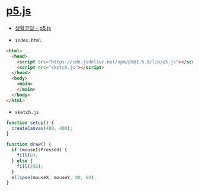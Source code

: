 # [p5.js](https://p5js.org/)

- [생활코딩 - p5.js](https://opentutorials.org/course/4659)


- `index.html`

```html
<html>
  <head>
    <script src="https://cdn.jsdelivr.net/npm/p5@1.5.0/lib/p5.js"></script>
    <script src="sketch.js"></script>
  </head>
  <body>
    <main>
    </main>
  </body>
</html>
```


- `sketch.js`

```javascript
function setup() {
  createCanvas(400, 400);
}

function draw() {
  if (mouseIsPressed) {
    fill(0);
  } else {
    fill(255);
  }
  ellipse(mouseX, mouseY, 80, 80);
}
```
